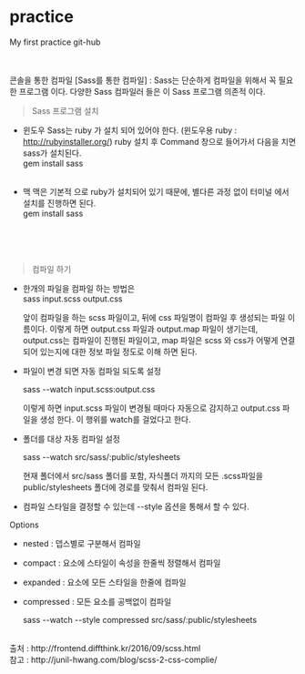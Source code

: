 # practice
My first practice git-hub
<br><br><br>

콘솔을 통한 컴파일
[Sass를 통한 컴파일]
: Sass는 단순하게 컴파일을 위해서 꼭 필요한 프로그램 이다. 다양한 Sass 컴파일러 들은 이 Sass 프로그램 의존적 이다.

> Sass 프로그램 설치

- 윈도우
Sass는 ruby 가 설치 되어 있어야 한다. (윈도우용 ruby : http://rubyinstaller.org/)
ruby 설치 후 Command 창으로 들어가서 다음을 치면 sass가 설치된다.<br>
    gem install sass
<br><br>

- 맥
맥은 기본적 으로 ruby가 설치되어 있기 때문에, 별다른 과정 없이 터미널 에서 설치를 진행하면 된다.<br>
    gem install sass
<br><br>

<br><br>
> 컴파일 하기

- 한개의 파일을 컴파일 하는 방법은<br>
    sass input.scss output.css

    앞이 컴파일을 하는 scss 파일이고, 뒤에 css 파일명이 컴파일 후 생성되는 파일 이름이다.
    이렇게 하면 output.css 파일과 output.map 파일이 생기는데, output.css는 컴파일이 진행된 파일이고, map 파일은 scss 와 css가 어떻게 연결 되어 있는지에 대한 정보 파일 정도로 이해 하면 된다.



- 파일이 변경 되면 자동 컴파일 되도록 설정

    sass --watch input.scss:output.css

    이렇게 하면 input.scss 파일이 변경될 때마다 자동으로 감지하고 output.css 파일을 생성 한다.
    이 행위를 watch를 걸었다고 한다.
    
- 폴더를 대상 자동 컴파일 설정

    sass --watch src/sass/:public/stylesheets

    현재 폴더에서 src/sass 폴더를 포함, 자식폴더 까지의 모든 .scss파일을 public/stylesheets 폴더에 경로를 맞춰서 컴파일 된다.

- 컴파일 스타일을 결정할 수 있는데 --style 옵션을 통해서 할 수 있다.

Options
* nested : 뎁스별로 구분해서 컴파일
* compact : 요소에 스타일이 속성을 한줄씩 정렬해서 컴파일
* expanded : 요소에 모든 스타일을 한줄에 컴파일
* compressed : 모든 요소를 공백없이 컴파일

    sass --watch --style compressed src/sass/:public/stylesheets
    
<br>
출처 : http://frontend.diffthink.kr/2016/09/scss.html <br>
참고 : http://junil-hwang.com/blog/scss-2-css-complie/
